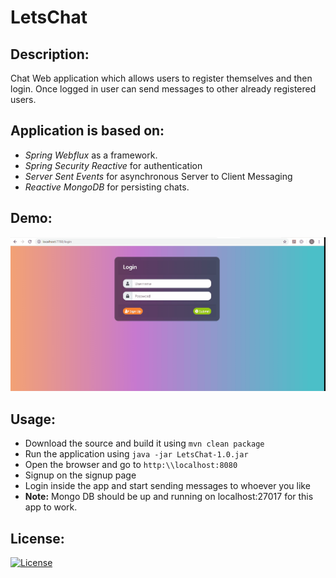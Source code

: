 # LetsChat

## Description:
Chat Web application which allows users to register themselves and then login. Once logged in user can send messages to other already registered users. 

## Application is based on:
* *Spring Webflux* as a framework.
* *Spring Security Reactive* for authentication
* *Server Sent Events* for asynchronous Server to Client Messaging
* *Reactive MongoDB* for persisting chats.

## Demo:
![Chat Application Demo](LetsChat.gif)

## Usage:
* Download the source and build it using ``mvn clean package``
* Run the application using ``java -jar LetsChat-1.0.jar``
* Open the browser and go to ``http:\\localhost:8080``
* Signup on the signup page
* Login inside the app and start sending messages to whoever you like
* **Note:** Mongo DB should be up and running on localhost:27017 for this app to work.

## License:
[![License](https://img.shields.io/badge/License-Apache%202.0-blue.svg)](https://opensource.org/licenses/Apache-2.0)


